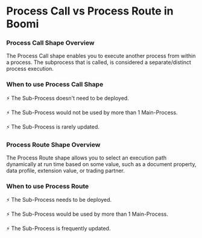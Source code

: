 # Process Call vs Process Route in Boomi

### Process Call Shape Overview
The Process Call shape enables you to execute another process from within a process. The subprocess that is called, is considered a separate/distinct process execution.

### When to use Process Call Shape
:zap: The Sub-Process doesn't need to be deployed.

:zap: The Sub-Process would not be used by more than 1 Main-Process.

:zap: The Sub-Process is rarely updated.

### Process Route Shape Overview
The Process Route shape allows you to select an execution path dynamically at run time based on some value, such as a document property, data profile, extension value, or trading partner.

### When to use Process Route
:zap: The Sub-Process needs to be deployed.

:zap: The Sub-Process would be used by more than 1 Main-Process.

:zap: The Sub-Process is frequently updated.
